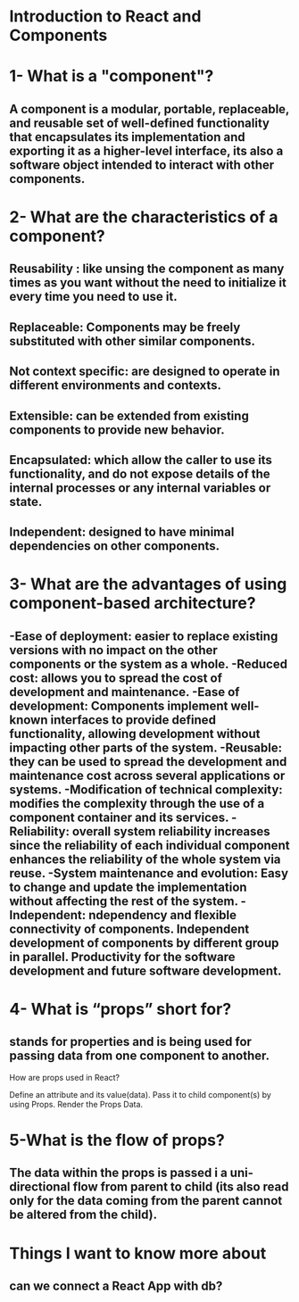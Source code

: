 # Introduction to React and Components
# 1- What is a "component"?

## A component is a modular, portable, replaceable, and reusable set of well-defined functionality that encapsulates its implementation and exporting it as a higher-level interface, its also a software object intended to interact with other components.

# 2- What are the characteristics of a component?

##  Reusability : like unsing the component as many times as you want without the need to initialize it every time you need to use it.
 ## Replaceable: Components may be freely substituted with other similar components.
## Not context specific: are designed to operate in different environments and contexts.
## Extensible: can be extended from existing components to provide new behavior.
## Encapsulated: which allow the caller to use its functionality, and do not expose details of the internal processes or any internal variables or state.
## Independent: designed to have minimal dependencies on other components.

# 3- What are the advantages of using component-based architecture?

## -Ease of deployment: easier to replace existing versions with no impact on the other components or the system as a whole. -Reduced cost: allows you to spread the cost of development and maintenance. -Ease of development: Components implement well-known interfaces to provide defined functionality, allowing development without impacting other parts of the system. -Reusable: they can be used to spread the development and maintenance cost across several applications or systems. -Modification of technical complexity: modifies the complexity through the use of a component container and its services. -Reliability: overall system reliability increases since the reliability of each individual component enhances the reliability of the whole system via reuse. -System maintenance and evolution: Easy to change and update the implementation without affecting the rest of the system. -Independent: ndependency and flexible connectivity of components. Independent development of components by different group in parallel. Productivity for the software development and future software development.

# 4- What is “props” short for?

## stands for properties and is being used for passing data from one component to another.

How are props used in React?

Define an attribute and its value(data).
Pass it to child component(s) by using Props.
Render the Props Data.
# 5-What is the flow of props?

## The data within the props is passed i a uni-directional flow from parent to child (its also read only for the data coming from the parent cannot be altered from the child).
# Things I want to know more about
## can we connect a React App with db?
